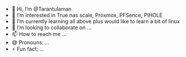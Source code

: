 - 👋 Hi, I’m @Tarantulaman
- 👀 I’m interested in True nas scale, Proxmox, PFSence, PIHOLE
- 🌱 I’m currently learning all above plus would like to learn a bit of linux
- 💞️ I’m looking to collaborate on ...
- 📫 How to reach me ...
- 😄 Pronouns: ...
- ⚡ Fun fact: ...

<!---
Tarantulaman/Tarantulaman is a ✨ special ✨ repository because its `README.md` (this file) appears on your GitHub profile.
You can click the Preview link to take a look at your changes.
--->
